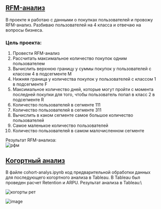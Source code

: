 ## [RFM-анализ](https://github.com/belladzhu/product-analysis/blob/master/rfm-and-cohort-analysis/rfm-analys.ipynb)

В проекте я работаю с данными о покупках пользователей и провожу RFM-анализ. Разбиваю пользователей на 4 класса и отвечаю на вопросы бизнеса.
### Цель проекта:
1. Провести RFM-анализ
2. Рассчитать максимальное количество покупок одним пользователем
3. Вычислить верхнюю границу у суммы покупок у пользователей с классом 4 в подсегменте М
4. Hижняя граница у количества покупок у пользователей с классом 1 в подсегменте F
5. Максимальное количество дней, которые могут пройти с момента последней покупки для того, чтобы пользователь попал в класс 2 в подсегменте R
6. Количество пользователей в сегменте 111
7. Количество пользователей в сегменте 311
8. Вычислить в каком сегменте самое большое количество пользователей
9. Самое маленькое количество пользователей 
10. Количество пользователей в самом малочисленном сегменте

Результат RFM-анализа:\
![рфм ](https://github.com/belladzhu/product-analysis/assets/101130608/4409ea0f-f382-4b4b-93da-d1c4feb727fc)


## [Когортный анализ](https://github.com/belladzhu/product-analysis/blob/master/rfm-and-cohort-analysis/cohort-analys.ipynb)
В файле cohort-analys.ipynb код предварительной обработки данных для последующего когортного анализа в Tableau.
В Tableau был проведен расчет Retention и ARPU.
Результат анализа в Tableau:\

![когорты рет](https://github.com/belladzhu/product-analysis/assets/101130608/281c7d46-c756-4121-bdc9-9862eec76e34)

![image](https://github.com/belladzhu/product-analysis/assets/101130608/d380d99f-1b0d-463c-968d-e6931d6d76bb)

